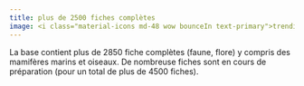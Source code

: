 ```yaml
---
title: plus de 2500 fiches complètes
image: <i class="material-icons md-48 wow bounceIn text-primary">trending_up</i>
---
```

La base contient plus de 2850 fiche complètes (faune, flore) y compris des mamifères marins et oiseaux.
De nombreuse fiches sont en cours de préparation (pour un total de plus de 4500 fiches).